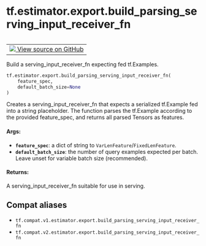 <div itemscope itemtype="http://developers.google.com/ReferenceObject">
<meta itemprop="name" content="tf.estimator.export.build_parsing_serving_input_receiver_fn" />
<meta itemprop="path" content="Stable" />
</div>

# tf.estimator.export.build_parsing_serving_input_receiver_fn

<!-- Insert buttons and diff -->

<table class="tfo-notebook-buttons tfo-api" align="left">

<td>
  <a target="_blank" href="https://github.com/tensorflow/estimator/tree/master/tensorflow_estimator/python/estimator/export/export.py">
    <img src="https://www.tensorflow.org/images/GitHub-Mark-32px.png" />
    View source on GitHub
  </a>
</td></table>



Build a serving_input_receiver_fn expecting fed tf.Examples.

``` python
tf.estimator.export.build_parsing_serving_input_receiver_fn(
    feature_spec,
    default_batch_size=None
)
```



<!-- Placeholder for "Used in" -->

Creates a serving_input_receiver_fn that expects a serialized tf.Example fed
into a string placeholder.  The function parses the tf.Example according to
the provided feature_spec, and returns all parsed Tensors as features.

#### Args:


* <b>`feature_spec`</b>: a dict of string to `VarLenFeature`/`FixedLenFeature`.
* <b>`default_batch_size`</b>: the number of query examples expected per batch.
    Leave unset for variable batch size (recommended).


#### Returns:

A serving_input_receiver_fn suitable for use in serving.


## Compat aliases

* `tf.compat.v1.estimator.export.build_parsing_serving_input_receiver_fn`
* `tf.compat.v2.estimator.export.build_parsing_serving_input_receiver_fn`

